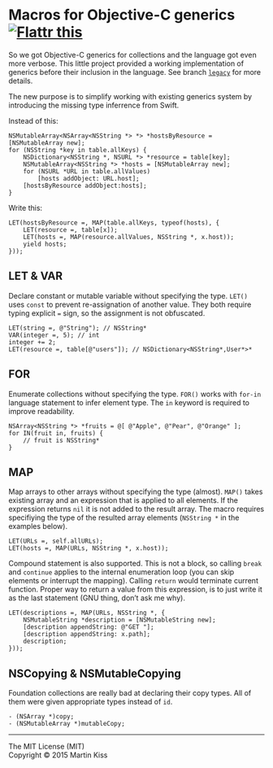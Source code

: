 Macros for Objective-C generics <a href="https://flattr.com/submit/auto?user_id=Tricertops&url=https%3A%2F%2Fgithub.com%2FiMartinKiss%2FTyped" target="_blank"><img src="https://api.flattr.com/button/flattr-badge-large.png" alt="Flattr this" title="Flattr this" border="0"></a>
=============================
So we got Objective-C generics for collections and the language got even more verbose. This little project provided a working implementation of generics before their inclusion in the language. See branch [`legacy`](https://github.com/iMartinKiss/Typed/tree/legacy) for more details.

The new purpose is to simplify working with existing generics system by introducing the missing type inferrence from Swift.

Instead of this:

```objc
NSMutableArray<NSArray<NSString *> *> *hostsByResource = [NSMutableArray new];
for (NSString *key in table.allKeys) {
    NSDictionary<NSString *, NSURL *> *resource = table[key];
    NSMutableArray<NSString *> *hosts = [NSMutableArray new];
    for (NSURL *URL in table.allValues)
        [hosts addObject: URL.host];
    [hostsByResource addObject:hosts];
}
```

Write this:

```objc
LET(hostsByResource =, MAP(table.allKeys, typeof(hosts), {
    LET(resource =, table[x]);
    LET(hosts =, MAP(resource.allValues, NSString *, x.host));
    yield hosts;
}));
```



LET & VAR
---------

Declare constant or mutable variable without specifying the type. `LET()` uses `const` to prevent re-assignation of another value. They both require typing explicit `=` sign, so the assignment is not obfuscated.

```objc
LET(string =, @"String"); // NSString*
VAR(integer =, 5); // int
integer += 2;
LET(resource =, table[@"users"]); // NSDictionary<NSString*,User*>*
```

FOR
---

Enumerate collections without specifying the type. `FOR()` works with `for-in` language statement to infer element type. The `in` keyword is required to improve readability.

```objc
NSArray<NSString *> *fruits = @[ @"Apple", @"Pear", @"Orange" ];
for IN(fruit in, fruits) {
    // fruit is NSString*
}
```


MAP
---

Map arrays to other arrays without specifying the type (almost). `MAP()` takes existing array and an expression that is applied to all elements. If the expression returns `nil` it is not added to the result array. The macro requires specifiying the type of the resulted array elements (`NSString *` in the examples below).

```objc
LET(URLs =, self.allURLs);
LET(hosts =, MAP(URLs, NSString *, x.host));
```

Compound statement is also supported. This is not a block, so calling `break` and `continue` applies to the internal enumeration loop (you can skip elements or interrupt the mapping). Calling `return` would terminate current function. Proper way to return a value from this expression, is to just write it as the last statement (GNU thing, don’t ask me why).
 
```objc
LET(descriptions =, MAP(URLs, NSString *, {
    NSMutableString *description = [NSMutableString new];
    [description appendString: @"GET "];
    [description appendString: x.path];
    description;
}));
```


NSCopying & NSMutableCopying
----------------------------

Foundation collections are really bad at declaring their copy types. All of them were given appropriate types instead of `id`.

```objc
- (NSArray *)copy;
- (NSMutableArray *)mutableCopy;
```


---
The MIT License (MIT)  
Copyright © 2015 Martin Kiss
